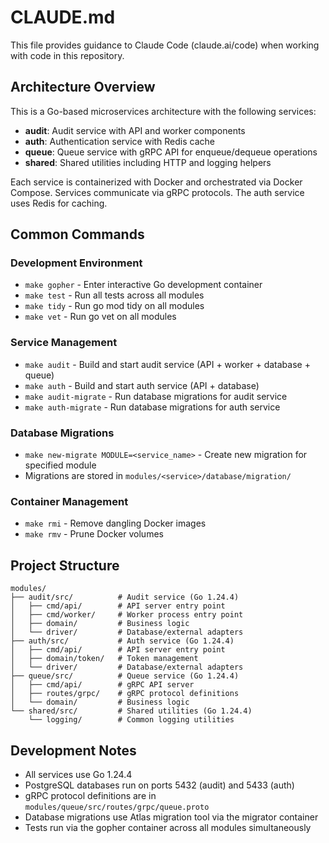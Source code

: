 # CLAUDE.md

This file provides guidance to Claude Code (claude.ai/code) when working with code in this repository.

## Architecture Overview

This is a Go-based microservices architecture with the following services:
- **audit**: Audit service with API and worker components
- **auth**: Authentication service with Redis cache
- **queue**: Queue service with gRPC API for enqueue/dequeue operations
- **shared**: Shared utilities including HTTP and logging helpers

Each service is containerized with Docker and orchestrated via Docker Compose. Services communicate via gRPC protocols. The auth service uses Redis for caching.

## Common Commands

### Development Environment
- `make gopher` - Enter interactive Go development container
- `make test` - Run all tests across all modules
- `make tidy` - Run go mod tidy on all modules  
- `make vet` - Run go vet on all modules

### Service Management
- `make audit` - Build and start audit service (API + worker + database + queue)
- `make auth` - Build and start auth service (API + database)
- `make audit-migrate` - Run database migrations for audit service
- `make auth-migrate` - Run database migrations for auth service

### Database Migrations
- `make new-migrate MODULE=<service_name>` - Create new migration for specified module
- Migrations are stored in `modules/<service>/database/migration/`

### Container Management
- `make rmi` - Remove dangling Docker images
- `make rmv` - Prune Docker volumes

## Project Structure

```
modules/
├── audit/src/          # Audit service (Go 1.24.4)
│   ├── cmd/api/        # API server entry point
│   ├── cmd/worker/     # Worker process entry point
│   ├── domain/         # Business logic
│   └── driver/         # Database/external adapters
├── auth/src/           # Auth service (Go 1.24.4)
│   ├── cmd/api/        # API server entry point
│   ├── domain/token/   # Token management
│   └── driver/         # Database/external adapters
├── queue/src/          # Queue service (Go 1.24.4)
│   ├── cmd/api/        # gRPC API server
│   ├── routes/grpc/    # gRPC protocol definitions
│   └── domain/         # Business logic
└── shared/src/         # Shared utilities (Go 1.24.4)
    └── logging/        # Common logging utilities
```

## Development Notes

- All services use Go 1.24.4
- PostgreSQL databases run on ports 5432 (audit) and 5433 (auth)  
- gRPC protocol definitions are in `modules/queue/src/routes/grpc/queue.proto`
- Database migrations use Atlas migration tool via the migrator container
- Tests run via the gopher container across all modules simultaneously